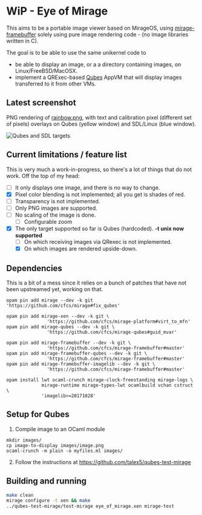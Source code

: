 # WiP - Eye of Mirage

This aims to be a portable image viewer based on MirageOS,
using [mirage-framebuffer](https://github.com/cfcs/mirage-framebuffer) solely
using pure image rendering code - (no image libraries written in C).

The goal is to be able to use the same unikernel code to
- be able to display an image, or a a directory containing images, on
  Linux/FreeBSD/MacOSX.
- implement a QRExec-based [Qubes](https://qubes-os.org) AppVM that will display
  images transferred to it from other VMs.

## Latest screenshot

PNG rendering of [rainbow.png](https://github.com/cfcs/mirage-framebuffer/blob/master/test_tsdl/rainbow.png?raw=true), with text and calibration pixel (different set of pixels) overlays on Qubes (yellow window) and SDL/Linux (blue window).

![Qubes and SDL targets](https://user-images.githubusercontent.com/9653993/32151946-0ab141c2-bd21-11e7-8b54-9905f1a22a0f.png)

## Current limitations / feature list

This is very much a work-in-progress, so there's a lot of things that do not
work. Off the top of my head:

- [ ] It only displays one image, and there is no way to change.
- [x] Pixel color blending is not implemented; all you get is shades of red.
- [ ] Transparency is not implemented.
- [ ] Only PNG images are supported.
- [ ] No scaling of the image is done.
  - [ ] Configurable zoom
- [x] The only target supported so far is Qubes (hardcoded). **-t unix now supported**
  - [ ] On which receiving images via QRexec is not implemented.
  - [x] On which images are rendered upside-down.

## Dependencies

This is a bit of a mess since it relies on a bunch of patches that have not been upstreamed yet, working on that.

```
opam pin add mirage --dev -k git 'https://github.com/cfcs/mirage#fix_qubes'

opam pin add mirage-xen --dev -k git \
               'https://github.com/cfcs/mirage-platform#virt_to_mfn'
opam pin add mirage-qubes --dev -k git \
               'https://github.com/cfcs/mirage-qubes#guid_mvar'

opam pin add mirage-framebuffer --dev -k git \
               'https://github.com/cfcs/mirage-framebuffer#master'
opam pin add mirage-framebuffer-qubes --dev -k git \
               'https://github.com/cfcs/mirage-framebuffer#master'
opam pin add mirage-framebuffer-imagelib --dev -k git \
               'https://github.com/cfcs/mirage-framebuffer#master'

opam install lwt ocaml-crunch mirage-clock-freestanding mirage-logs \
             mirage-runtime mirage-types-lwt ocamlbuild vchan cstruct \
             'imagelib>=20171028'
```

## Setup for Qubes

1) Compile image to an OCaml module
```
mkdir images/
cp image-to-display images/image.png
ocaml-crunch -m plain -o myfiles.ml images/
```

2) Follow the instructions at https://github.com/talex5/qubes-test-mirage

## Building and running

```bash
make clean
mirage configure -t xen && make
../qubes-test-mirage/test-mirage eye_of_mirage.xen mirage-test
```
